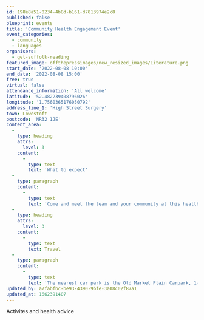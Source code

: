 ```yaml
---
id: 198e8a51-0234-4b8d-b161-d7813974e2c8
published: false
blueprint: events
title: 'Community Health Engagement Event'
event_categories:
  - community
  - languages
organisers:
  - get-suffolk-reading
featured_image: offthepressimages/new_resized_images/Literature.png
start_date: '2022-08-08 10:00'
end_date: '2022-08-08 15:00'
free: true
virtual: false
attendance_information: 'All welcome'
latitude: '52.482239408796026'
longitude: '1.7560365176050792'
address_line_1: 'High Street Surgery'
town: Lowestoft
postcode: 'NR32 1JE'
content_area:
  -
    type: heading
    attrs:
      level: 3
    content:
      -
        type: text
        text: 'What to expect'
  -
    type: paragraph
    content:
      -
        type: text
        text: 'Come and meet the team and your community at this health event held at Lowestoft Surgery. There will be activities for children, a chance to meet the team, refreshments and healthy snacks, health information and advice and an opportunity to talk to local health and wellbeing organisations.'
  -
    type: heading
    attrs:
      level: 3
    content:
      -
        type: text
        text: Travel
  -
    type: paragraph
    content:
      -
        type: text
        text: 'The nearest car park is the Old Market Plain Carpark, 1-minute from the venue. The nearest bus stop is Adrian Road Bus Stop, a 6-minute walk away.'
updated_by: a7fabfbc-be93-4390-9bfe-3a08c02f87a1
updated_at: 1662391407
---
```

Activites and health advice